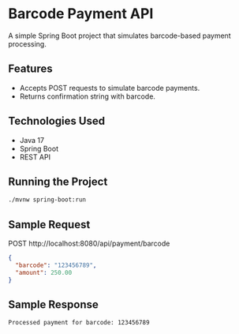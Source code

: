 # Barcode Payment API

A simple Spring Boot project that simulates barcode-based payment processing.

## Features
- Accepts POST requests to simulate barcode payments.
- Returns confirmation string with barcode.

## Technologies Used
- Java 17
- Spring Boot
- REST API

## Running the Project
```bash
./mvnw spring-boot:run
```

## Sample Request
POST http://localhost:8080/api/payment/barcode

```json
{
  "barcode": "123456789",
  "amount": 250.00
}
```

## Sample Response
```
Processed payment for barcode: 123456789
```